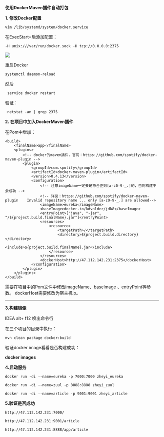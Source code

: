 **使用DockerMaven插件自动打包**



**1. 修改Docker配置**


    vim /lib/systemd/system/docker.service

在ExecStart=后添加配置： 

    -H unix:///var/run/docker.sock -H tcp://0.0.0.0:2375


![](../Images/5.png)



重启Docker


    systemctl daemon-reload

然后

     service docker restart


验证：

     netstat -an | grep 2375


**2. 在项目中加入DockerMaven插件**


在Pom中增加：

	<build>
        <finalName>app</finalName>
        <plugins>
            <!-- docker的maven插件，官网：https://github.com/spotify/docker-maven-plugin -->
            <plugin>
                <groupId>com.spotify</groupId>
                <artifactId>docker-maven-plugin</artifactId>
                <version>0.4.13</version>
                <configuration>
                    <!-- 注意imageName一定要是符合正则[a-z0-9-_.]的，否则构建不会成功 -->
                    <!-- 详见：https://github.com/spotify/docker-maven-plugin    Invalid repository name ... only [a-z0-9-_.] are allowed-->
                    <imageName>eureka</imageName>
                    <baseImage>docker.io/kdvolder/jdk8</baseImage>
                    <entryPoint>["java", "-jar", "/${project.build.finalName}.jar"]</entryPoint>
                    <resources>
                        <resource>
                            <targetPath>/</targetPath>
                            <directory>${project.build.directory}</directory>
                            <include>${project.build.finalName}.jar</include>
                        </resource>
                    </resources>
                    <dockerHost>http://47.112.142.231:2375</dockerHost>
                </configuration>
            </plugin>
        </plugins>
    </build>



需要在项目中的Pom文件中修改imageName、baseImage 、entryPoint等参数。 dockerHost需要修改为宿主机ip。

---

**3.构建镜像**


IDEA alt+ f12 唤出命令行


在三个项目的目录中执行：

    mvn clean package docker:build



验证docker image看看是否构建成功：

**docker images**


**4.启动服务**


    docker run -di --name=eureka -p 7000:7000 zheyi_eureka
    
    docker run -di --name=zuul -p 8888:8888 zheyi_zuul
    
    docker run -di --name=article -p 9001:9001 zheyi_article



**5.验证是否成功**

    http://47.112.142.231:7000/
    
    http://47.112.142.231:9001/article
    
    http://47.112.142.231:8888/app/article

